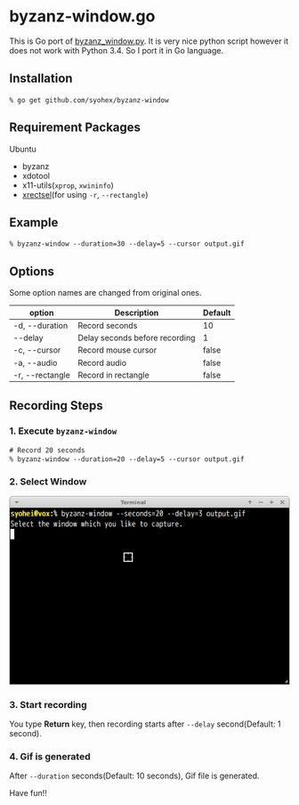 # byzanz-window.go

This is Go port of [byzanz_window.py](https://gist.github.com/noamraph/8348560).
It is very nice python script however it does not work with Python 3.4.
So I port it in Go language.

## Installation

```
% go get github.com/syohex/byzanz-window
```

## Requirement Packages

Ubuntu
- byzanz
- xdotool
- x11-utils(`xprop`, `xwininfo`)
- [xrectsel](https://github.com/lolilolicon/xrectsel)(for using `-r`, `--rectangle`)

## Example

```
% byzanz-window --duration=30 --delay=5 --cursor output.gif
```

## Options

Some option names are changed from original ones.

|option          |Description                    |Default |
|----------------|-------------------------------|--------|
|-d, --duration  |Record seconds                 |10      |
|--delay         |Delay seconds before recording |1       |
|-c, --cursor    |Record mouse cursor            |false   |
|-a, --audio     |Record audio                   |false   |
|-r, --rectangle |Record in rectangle            |false   |

## Recording Steps

### 1. Execute `byzanz-window`

```
# Record 20 seconds
% byzanz-window --duration=20 --delay=5 --cursor output.gif
```

### 2. Select Window

![select window](image/select-window.png)

### 3. Start recording

You type **Return** key, then recording starts after `--delay` second(Default: 1 second).

### 4. Gif is generated

After `--duration` seconds(Default: 10 seconds), Gif file is generated.

Have fun!!
